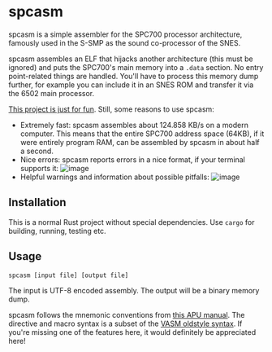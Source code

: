 # spcasm

spcasm is a simple assembler for the SPC700 processor architecture, famously used in the S-SMP as the sound co-processor of the SNES.

spcasm assembles an ELF that hijacks another architecture (this must be ignored) and puts the SPC700's main memory into a `.data` section. No entry point-related things are handled. You'll have to process this memory dump further, for example you can include it in an SNES ROM and transfer it via the 6502 main processor.

[This project is just for fun](https://justforfunnoreally.dev/). Still, some reasons to use spcasm:
* Extremely fast: spcasm assembles about 124.858 KB/s on a modern computer. This means that the entire SPC700 address space (64KB), if it were entirely program RAM, can be assembled by spcasm in about half a second.
* Nice errors: spcasm reports errors in a nice format, if your terminal supports it:
![image](https://user-images.githubusercontent.com/28656157/164973851-d66c5fa3-8bed-43b6-b7c2-e66cc53592c6.png)
* Helpful warnings and information about possible pitfalls:
![image](https://user-images.githubusercontent.com/28656157/164979501-4ece4431-735e-471c-a9a8-674df64b23c3.png)

## Installation

This is a normal Rust project without special dependencies. Use `cargo` for building, running, testing etc.

## Usage

`spcasm [input file] [output file]`

The input is UTF-8 encoded assembly. The output will be a binary memory dump.

spcasm follows the mnemonic conventions from [this APU manual](https://web.archive.org/web/20060208001231/http://www.alpha-ii.com/snesmusic/files/spc700_apu_manual.txt). The directive and macro syntax is a subset of the [VASM oldstyle syntax](http://sun.hasenbraten.de/vasm/release/vasm_6.html#Oldstyle-Syntax-Module). If you're missing one of the features here, it would definitely be appreciated here!
